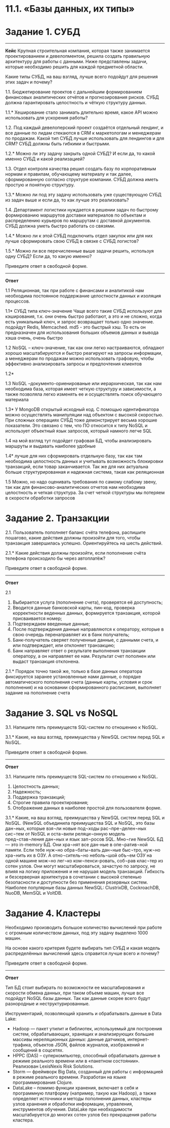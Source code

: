 # 11.1. «Базы данных, их типы»


# Задание 1. СУБД
___
**Кейс**
Крупная строительная компания, которая также занимается проектированием и девелопментом, решила создать правильную архитектуру для работы с данными. Ниже представлены задачи, которые необходимо решить для каждой предметной области.

Какие типы СУБД, на ваш взгляд, лучше всего подойдут для решения этих задач и почему?

1.1. Бюджетирование проектов с дальнейшим формированием финансовых аналитических отчётов и прогнозирования рисков. СУБД должна гарантировать целостность и чёткую структуру данных.

1.1.* Хеширование стало занимать длительно время, какое API можно использовать для ускорения работы?

1.2. Под каждый девелоперский проект создаётся отдельный лендинг, и все данные по лидам стекаются в CRM к маркетологам и менеджерам по продажам. Какой тип СУБД лучше использовать для лендингов и для CRM? СУБД должны быть гибкими и быстрыми.

1.2.* Можно ли эту задачу закрыть одной СУБД? И если да, то какой именно СУБД и какой реализацией?

1.3. Отдел контроля качества решил создать базу по корпоративным нормам и правилам, обучающему материалу и так далее, сформированную согласно структуре компании. СУБД должна иметь простую и понятную структуру.

1.3.* Можно ли под эту задачу использовать уже существующую СУБД из задач выше и если да, то как лучше это реализовать?

1.4. Департамент логистики нуждается в решении задач по быстрому формированию маршрутов доставки материалов по объектам и распределению курьеров по маршрутам с доставкой документов. СУБД должна уметь быстро работать со связями.

1.4.* Можно ли к этой СУБД подключить отдел закупок или для них лучше сформировать свою СУБД в связке с СУБД логистов?

1.5.* Можно ли все перечисленные выше задачи решить, используя одну СУБД? Если да, то какую именно?

Приведите ответ в свободной форме.
___
**Ответ**

1.1 Реляционная, так при работе с финансами и аналитикой нам необходима постоянное поддержание целостности данных и изоляция процессов.

1.1* СУБД типа ключ-значение Чаще всего такие СУБД используют для кэширования, т.к. они очень быстро работают, а это и не сложно, когда есть уникальный ключ, и запрос возвращает только одно значение. подойдут Redis, Memcached. md5 - это быстрый хэш. То есть он предназначен для использования больших объемов данных и вывода хэша очень, очень быстро

1.2 NoSQL – ключ-значение, так как они легко настраиваются, обладают хорошо масштабируются и быстро реагируют на запросы информации, а менеджерам по продажам можно использовать графовую, чтобы эффективно анализировать запросы и предпочтения клиентов

1.2*

1.3 NoSQL –документо-ориенированые или иерархическая, так как нам необходима база, которая имеет четкую структуру и зависимости, а также позволяла легко изменять ее и осуществлять поиск обучающего материала

1.3* У MongoDB открытый исходный код. С помощью идентификатора можно осуществлять манипуляции над объектом с высокой скоростью. При сложных операциях СУБД тоже демонстрирует весьма хорошие показатели. Это связано с тем, что ПО относится к типу NoSQL и использует объектный язык запросов, который намного легче SQL

1.4 на мой взгляд тут подойдет графовая БД, чтобы анализировать маршруты и выдавать наиболее удобные

1.4* лучше для них сформировать отдельную базу, так как там необходима целостность данных и учитывать возможность блокировки транзакций, если товар заканчивается. Так же для них актуальна больше структурированная и надежная система, такая как реляционная

1.5 Можно, но надо оценивать требования по самому слабому звену, так как для финансово-аналитических отчетов нам необходима целостность и четкая структура. За счет четкой структуры мы потеряем в скорости обработки запросов

# Задание 2. Транзакции

2.1. Пользователь пополняет баланс счёта телефона, распишите пошагово, какие действия должны произойти для того, чтобы транзакция завершилась успешно. Ориентируйтесь на шесть действий.

2.1.* Какие действия должны произойти, если пополнение счёта телефона происходило бы через автоплатёж?

Приведите ответ в свободной форме.
___
**Ответ**

2.1
1.	Выбирается услуга (пополнение счета), проверятся её доступность;
2.	Вводится данные банковской карты, пин-код, проверка корректности веденных данных, формируется транзакция, которой присваивается номер;
3.	Подтверждаем введенные данные;
4.	После подтверждения данные направляются к оператору, которые в свою очередь перенаправляет их в банк получатель;
5.	Банк-получатель сверяет полученные данные, с данными счета, и или подтверждает, или отклоняет транзакцию;
6.	Банк направляет ответ о результате выполнения транзакции оператору, а он направляет ее нам. Результат счет пополнен или выдаст транзакция отклонена.

2.1.*
Порядок точно такой же, только в базе данных оператора фиксируется заранее установленные нами данные, о порядке автоматического пополнения счета (данные карты, условия и срок пополнения) и на основании сформированного расписания, выполняет задание на пополнение счета

# Задание 3. SQL vs NoSQL

3.1. Напишите пять преимуществ SQL-систем по отношению к NoSQL.

3.1.* Какие, на ваш взгляд, преимущества у NewSQL систем перед SQL и NoSQL.

Приведите ответ в свободной форме.
___
**Ответ**

3.1. Напишите пять преимуществ SQL-систем по отношению к NoSQL.
1.	Целостность данных;
2.	Надежность;
3.	Поддержка транзакций;
4.	Строгие правила проектирования;
5.	Отображение данных в наиболее простой для пользователя форме.

3.1.* Какие, на ваш взгляд, преимущества у NewSQL систем перед SQL и NoSQL.
(NewSQL объединила преимущества SQL и NoSQL, это базы дан¬ных, которые взя¬ли новые под¬ходы рас¬пре¬делен¬ных сис¬тем от NoSQL и оста¬вили реляци¬онную модель пред¬став¬ления дан¬ных и язык зап¬росов SQL. Мно¬гие NewSQL БД — это in-memory БД. Они хра¬нят все дан-ные в опе¬ратив¬ной памяти. Если тебе нуж¬но обра¬баты¬вать дан¬ные быс¬тро, нуж¬но хра¬нить их в ОЗУ. А отно¬ситель¬но неболь¬шой объ¬ем ОЗУ на одной машине мож¬но лег¬ко ком¬пенси-ровать, соб¬рав клас¬тер из сотен узлов. Они могут масштабироваться, зачастую по запросу, не влияя на логику приложения и не нарушая модель транзакций. Гибкость и безсерверная архитектура в сочетании с высокой степенью безопасности и доступности без применения резервных систем. Наиболее популярные базы данных NewSQL: ClustrixDB, CockroachDB, NuoDB, MemSQL и VoltDB.


# Задание 4. Кластеры

Необходимо производить большое количество вычислений при работе с огромным количеством данных, под эту задачу выделено 1000 машин.

На основе какого критерия будете выбирать тип СУБД и какая модель распределённых вычислений здесь справится лучше всего и почему?

Приведите ответ в свободной форме.
___
**Ответ**

Тип БД стоит выбирать по возможности ее масштабирования и скорости обмена данных, при таком объеме машин, лучше все подойдут NoSQL базы данных. Так как данные скорее всего будут разнородные и неструктурированные.

Инструментарий, позволяющий хранить и обрабатывать данные в Data Lake:
 - Hadoop — пакет утилит и библиотек, используемый для построения систем, обрабатывающих, хранящих и анализирующих большие массивы нереляционных данных: данные датчиков, интернет-трафика, объектов JSON, файлов журналов, изображений и сообщений в соцсетях.
 - HPPC (DAS) – суперкомпьютер, способный обрабатывать данные в режиме реального времени или в «пакетном состоянии». Реализован LexisNexis Risk Solutions.
 - Storm — фреймворк Big Data, созданный для работы с информацией в режиме реального времени. Разработан на языке программирования Clojure.
 - DataLake – помимо функции хранения, включает в себя и программную платформу (например, такую как Hadoop), а также определяет источники и методы пополнения данных, кластеры узлов хранения и обработки информации, управления, инструментов обучения. DataLake при необходимости масштабируется до многих сотен узлов без прекращения работы кластера.

